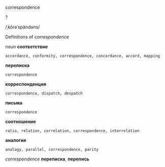 correspondence

?

/ˌkôrəˈspändəns/

Definitions of _correspondence_

noun
**соответствие**

    accordance, conformity, correspondence, concordance, accord, mapping
**переписка**

    correspondence
**корреспонденция**

    correspondence, dispatch, despatch
**письма**

    correspondence
**соотношение**

    ratio, relation, correlation, correspondence, interrelation
**аналогия**

    analogy, parallel, correspondence, parity

_correspondence_
**переписка**, **перепись**